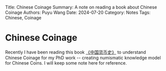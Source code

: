 Title:   Chinese Coinage
Summary: A note on reading a book about Chinese Coinage
Authors: Puyu Wang
Date:    2024-07-20
Category: Notes
Tags: Chinese, Coinage
# Chinese Coinage
Recently I have been reading this book [《中国货币史》](https://book.douban.com/subject/35724195/) to understand Chinese Coinage for my PhD work -- creating numismatic knowledge model for Chinese Coins. 
I will keep some note here for reference. 

